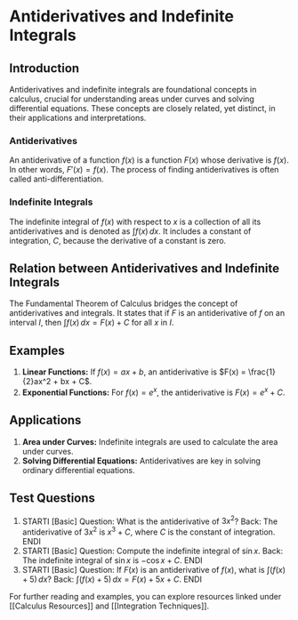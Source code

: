 # Antiderivatives and Indefinite Integrals

## Introduction
Antiderivatives and indefinite integrals are foundational concepts in calculus, crucial for understanding areas under curves and solving differential equations. These concepts are closely related, yet distinct, in their applications and interpretations.

### Antiderivatives
An antiderivative of a function $f(x)$ is a function $F(x)$ whose derivative is $f(x)$. In other words, $F'(x) = f(x)$. The process of finding antiderivatives is often called anti-differentiation.

### Indefinite Integrals
The indefinite integral of $f(x)$ with respect to $x$ is a collection of all its antiderivatives and is denoted as $\int f(x) \, dx$. It includes a constant of integration, $C$, because the derivative of a constant is zero.

## Relation between Antiderivatives and Indefinite Integrals
The Fundamental Theorem of Calculus bridges the concept of antiderivatives and integrals. It states that if $F$ is an antiderivative of $f$ on an interval $I$, then $\int f(x) \, dx = F(x) + C$ for all $x$ in $I$.

## Examples
1. **Linear Functions:** If $f(x) = ax + b$, an antiderivative is $F(x) = \frac{1}{2}ax^2 + bx + C$.
2. **Exponential Functions:** For $f(x) = e^x$, the antiderivative is $F(x) = e^x + C$.

## Applications
1. **Area under Curves:** Indefinite integrals are used to calculate the area under curves.
2. **Solving Differential Equations:** Antiderivatives are key in solving ordinary differential equations.

## Test Questions
1. STARTI [Basic] Question: What is the antiderivative of $3x^2$? Back: The antiderivative of $3x^2$ is $x^3 + C$, where $C$ is the constant of integration. ENDI
2. STARTI [Basic] Question: Compute the indefinite integral of $\sin x$. Back: The indefinite integral of $\sin x$ is $-\cos x + C$. ENDI
3. STARTI [Basic] Question: If $F(x)$ is an antiderivative of $f(x)$, what is $\int (f(x) + 5) \, dx$? Back: $\int (f(x) + 5) \, dx = F(x) + 5x + C$. ENDI

For further reading and examples, you can explore resources linked under [[Calculus Resources]] and [[Integration Techniques]].